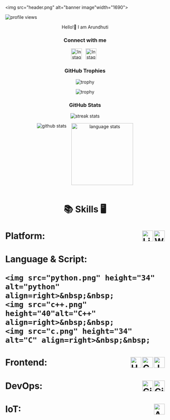 

<!--
**Arundhuti2004/Arundhuti2004** is a ✨ _special_ ✨ repository because its `README.md` (this file) appears on your GitHub profile.

Here are some ideas to get you started:

- 🔭 I’m currently working on ...
- 🌱 I’m currently learning ...
- 👯 I’m looking to collaborate on ...
- 🤔 I’m looking for help with ...
- 💬 Ask me about ...
- 📫 How to reach me: ...
- 😄 Pronouns: ...
- ⚡ Fun fact: ...
-->
<!-- banner image to be updated -->
<img src="header.png" alt="banner image"width="1690">

<!-- profile views -->
<p align="left"> <img src="https://komarev.com/ghpvc/?username=Arundhuti2004&label=Profile%20views&color=0e75b6&style=flat" alt="profile views" /> </p>
<p align="center">Hello!👋 I am Arundhuti</p>

<!-- social links -->
<h3 align="center">Connect with me</h3>

<p align="center">
    <a href="https://www.instagram.com/l_am_aru_/#"><img height="34" src="instagram.png" alt="Instagram"></a>&nbsp;&nbsp;
    <a href="https://www.linkedin.com/in/arundhuti-sarkar-37b2b0243"><img height="34" src="linkedin.png".png alt="Instagram"></a>&nbsp;&nbsp;
</p>

<!-- github trophies -->
<h3 align="center">GitHub Trophies</h3>
<div align="center">

![trophy](https://github-profile-trophy.vercel.app/?username=Arundhuti2004&theme=dark_lover&no-frame=true&no-bg=true&column=3&title=Commits,Followers,Stars)
<br>

![trophy](https://github-profile-trophy.vercel.app/?username=Arundhuti2004&theme=dark_lover&no-frame=true&no-bg=true&column=3&title=PullRequest,Repositories,Reviews)
</div>

<!-- github stats -->
<h3 align="center">GitHub Stats</h3>
<div align="center">
    <!-- <img height="160px" width="160px" src="images/wings/left.svg" alt="left wing"> to be made responsive -->
    <img align="top" src="https://github-readme-streak-stats.herokuapp.com/?user=Arundhuti2004&theme=windows-dark&hide_border=true" alt="streak stats">
    <!-- <img height="160px" width="160px" src="images/wings/right.svg" alt="right wing">  to be made responsive -->
    <p></p>
    <img src="https://github-readme-stats.vercel.app/api?username=Arundhuti2004&show_icons=true&locale=en&theme=github_dark&hide_border=true&bg_color=000000&count_private=true" alt="github stats">
    &nbsp;&nbsp;
    <img align=top src="https://github-readme-stats.vercel.app/api/top-langs?username=Arundhuti2004&show_icons=true&locale=en&theme=github_dark&hide_border=true&bg_color=000000&layout=compact&langs_count=10" height="194.8px" alt="language stats">
</div>
<br>

<!-- Skills -->
<h1 align=center>

:books: Skills :desktop_computer:
</h1>

<h1>Platform:&nbsp;&nbsp; <!-- Platform -->
    <img src="window.png" height="34" alt="Windows" align=right>&nbsp;&nbsp;
    <img src="linux.jpeg" height="34" alt="Linux" align=right>&nbsp;&nbsp;
</h1>

<h1>Language & Script:&nbsp;&nbsp; <!-- Language & Script -->

    <img src="python.png" height="34" alt="python" align=right>&nbsp;&nbsp;
    <img src="c++.png"  height="40"alt="C++" align=right>&nbsp;&nbsp;
    <img src="c.png" height="34" alt="C" align=right>&nbsp;&nbsp;
</h1>

<h1>Frontend:&nbsp;&nbsp; <!-- Frontend -->
    <img src="js.png" height="34" alt="JavaScript" align=right>&nbsp;&nbsp;
    <img src="css.png" height="34" alt="CSS" align=right>&nbsp;&nbsp;
    <img src="html.png" height="34" alt="HTML" align=right>&nbsp;&nbsp;
</h1>

<h1>DevOps:&nbsp;&nbsp; <!-- DevOps -->
    <img src="github.png" height="34" alt="Github" align=right>&nbsp;&nbsp;
    <img src="git.png" height="34" alt="Git" align=right>&nbsp;&nbsp;
</h1>

<h1>IoT:&nbsp;&nbsp; <!-- IoT -->
    <img src="arduino.png" height="34" alt="Arduino" align=right>&nbsp;&nbsp;
</h1>

